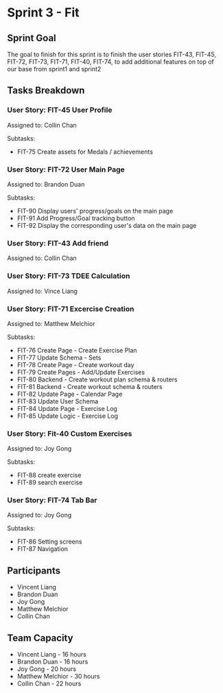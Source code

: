 # Sprint 3 - Fit

## Sprint Goal

The goal to finish for this sprint is to finish the user stories FIT-43, FIT-45, FIT-72, FIT-73, FIT-71, FIT-40, FIT-74, to add additional features on top of our base from sprint1 and sprint2

## Tasks Breakdown

### User Story: FIT-45 User Profile

Assigned to: Collin Chan

Subtasks:

- FIT-75 Create assets for Medals / achievements

### User Story: FIT-72 User Main Page

Assigned to: Brandon Duan

Subtasks:

- FIT-90 Display users' progress/goals on the main page
- FIT-91 Add Progress/Goal tracking button
- FIT-92 Display the corresponding user's data on the main page

### User Story: FIT-43 Add friend

Assigned to: Collin Chan

### User Story: FIT-73 TDEE Calculation

Assigned to: Vince Liang

### User Story: FIT-71 Excercise Creation

Assigned to: Matthew Melchior

Subtasks:

- FIT-76 Create Page - Create Exercise Plan
- FIT-77 Update Schema - Sets
- FIT-78 Create Page - Create workout day
- FIT-79 Create Pages - Add/Update Exercises
- FIT-80 Backend - Create workout plan schema & routers
- FIT-81 Backend - Create workout schema & routers
- FIT-82 Update Page - Calendar Page
- FIT-83 Update User Schema
- FIT-84 Update Page - Exercise Log
- FIT-85 Update Logic - Exercise Log

### User Story: Fit-40 Custom Exercises

Assigned to: Joy Gong

Subtasks:

- FIT-88 create exercise
- FIT-89 search exercise

### User Story: FIT-74 Tab Bar

Assigned to: Joy Gong

Subtasks:

- FIT-86 Setting screens
- FIT-87 Navigation

## Participants

- Vincent Liang
- Brandon Duan
- Joy Gong
- Matthew Melchior
- Collin Chan

## Team Capacity

- Vincent Liang - 16 hours
- Brandon Duan - 16 hours
- Joy Gong - 20 hours
- Matthew Melchior - 30 hours
- Collin Chan - 22 hours

